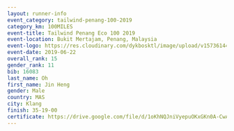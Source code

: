 ```yaml
--- 
layout: runner-info 
event_category: tailwind-penang-100-2019 
category_km: 100MILES 
event-title: Tailwind Penang Eco 100 2019 
event-location: Bukit Mertajam, Penang, Malaysia 
event-logo: https://res.cloudinary.com/dykbosktl/image/upload/v1573614442/Logo/Logo_gqlzi3.jpg 
event-date: 2019-06-22 
overall_rank: 15
gender_rank: 11
bib: 16083
last_name: Oh
first_name: Jin Heng
gender: Male
country: MAS
city: Klang
finish: 35-19-00
certificate: https://drive.google.com/file/d/1oKhNQJniVyepuOKxGKn0A-CwAf9MnL5o/view?usp=sharing
--- 
```

